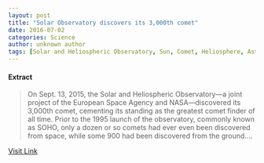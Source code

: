 ```yaml
---
layout: post
title: "Solar Observatory discovers its 3,000th comet"
date: 2016-07-02
categories: Science
author: unknown author
tags: [Solar and Heliospheric Observatory, Sun, Comet, Heliosphere, Astronomy, Outer space, Physical sciences, Solar System, Space science, Bodies of the Solar System, Astronomical objects, Planetary science, Stellar astronomy]
---
```





#### Extract
>On Sept. 13, 2015, the Solar and Heliospheric Observatory—a joint project of the European Space Agency and NASA—discovered its 3,000th comet, cementing its standing as the greatest comet finder of all time. Prior to the 1995 launch of the observatory, commonly known as SOHO, only a dozen or so comets had ever even been discovered from space, while some 900 had been discovered from the ground....



[Visit Link](http://phys.org/news/2015-09-solar-observatory-3000th-comet.html)



